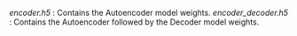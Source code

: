 *encoder.h5* : Contains the Autoencoder model weights.
*encoder_decoder.h5* : Contains the Autoencoder followed by the Decoder model weights.
